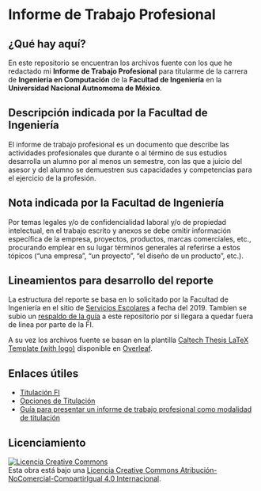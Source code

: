 # Informe de Trabajo Profesional

## ¿Qué hay aquí?

En este repositorio se encuentran los archivos fuente con los que he redactado
mi **Informe de Trabajo Profesional** para titularme de la carrera de 
**Ingeniería en Computación** de la **Facultad de Ingeniería** en la
**Universidad Nacional Autnomoma de México**.

## Descripción indicada por la Facultad de Ingeniería

El informe de trabajo profesional es un documento que describe las actividades
profesionales que durante o al término de sus estudios desarrolla un alumno por
al menos un semestre, con las que a juicio del asesor y del alumno se
demuestren sus capacidades y competencias para el ejercicio de la profesión.

## Nota indicada por la Facultad de Ingeniería

Por temas legales y/o de confidencialidad laboral y/o de propiedad intelectual,
en el trabajo escrito y anexos se debe omitir información específica de la
empresa, proyectos, productos, marcas comerciales, etc., procurando emplear
en su lugar términos generales al referirse a estos tópicos (“una empresa”, “un
proyecto”, “el diseño de un producto”, etc.).

## Lineamientos para desarrollo del reporte

La estructura del reporte se basa en lo solicitado por la Facultad de Ingeniería
en el sitio de [Servicios Escolares](http://escolar.ingenieria.unam.mx/_adicionales/titulacion/GuiaInformeTrabajo2019.pdf)
a fecha del 2019. Tambien se subio un [respaldo de la guía](./GuiaInformeTrabajo2019.pdf)
a este repositorio por si llegara a quedar fuera de linea por parte de la FI.

A su vez los archivos fuente se basan en la plantilla
[Caltech Thesis LaTeX Template (with logo)](https://www.overleaf.com/latex/templates/caltech-thesis-latex-template-with-logo/kgwqvkbfkwmx)
disponible en [Overleaf](https://www.overleaf.com).

## Enlaces útiles

* [Titulación FI](http://escolar.ingenieria.unam.mx/titulacion/)
* [Opciones de Titulación](https://www.ingenieria.unam.mx/dimei/opciones_titulacion.php)
* [Guía para presentar un informe de trabajo profesional como modalidad de titulación](http://escolar.ingenieria.unam.mx/_adicionales/titulacion/GuiaInformeTrabajo2019.pdf)

## Licenciamiento

<a rel="license" href="http://creativecommons.org/licenses/by-nc-sa/4.0/"><img alt="Licencia Creative Commons" style="border-width:0" src="https://i.creativecommons.org/l/by-nc-sa/4.0/88x31.png" /></a><br />Esta obra está bajo una <a rel="license" href="http://creativecommons.org/licenses/by-nc-sa/4.0/">Licencia Creative Commons Atribución-NoComercial-CompartirIgual 4.0 Internacional</a>.
